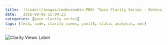 ```yaml
---
title:  ![code](/images/codeviewbtn.PNG) "Gain Clarity Series - Extensibility in Junit5"
date:   2016-09-08 15:04:23
categories: [gain clarity series]
tags: [tech, code, clarity views, junit5, static analysis, uml]
---
```

<img style="max-width:140%;" src="http://clarityviews.com/embed/junit-team/junit5/master/diagram/junit5-master/junit-jupiter-engine/src/main/java/org/junit/jupiter/engine/JupiterTestEngine.java" alt="Clarity Views Label">
